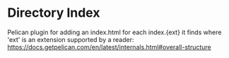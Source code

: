 # Directory Index

Pelican plugin for adding an index.html for each index.{ext} it finds
where 'ext' is an extension supported by a reader:
https://docs.getpelican.com/en/latest/internals.html#overall-structure
